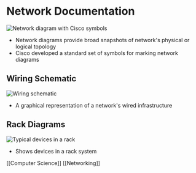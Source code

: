 # Network Documentation

![Network diagram with Cisco symbols](/assets/second-brain/2020-09-14-10-48-14.png)

- Network diagrams provide broad snapshots of network's physical or logical topology
- Cisco developed a standard set of symbols for marking network diagrams

## Wiring Schematic

![Wiring schematic](/assets/second-brain/2020-09-14-10-49-49.png)

- A graphical representation of a network's wired infrastructure

## Rack Diagrams

![Typical devices in a rack](assets/second-brain/2020-09-14-10-50-50.png)

- Shows devices in a rack system

[[Computer Science]] [[Networking]]

